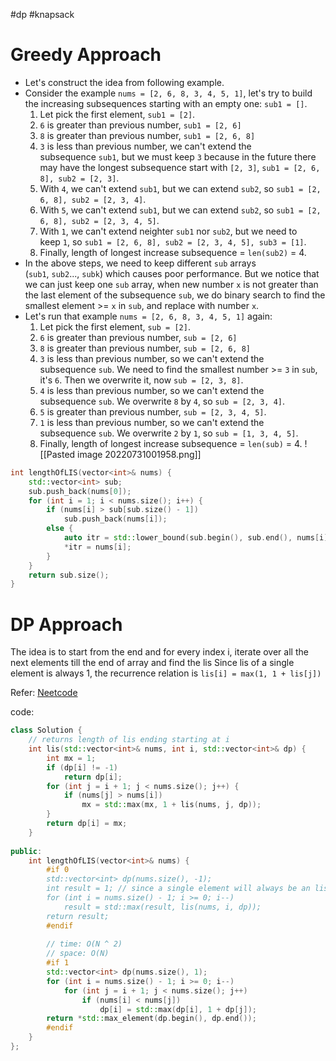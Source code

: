 #dp #knapsack

# Greedy Approach
-   Let's construct the idea from following example.
-   Consider the example `nums = [2, 6, 8, 3, 4, 5, 1]`, let's try to build the increasing subsequences starting with an empty one: `sub1 = []`.
    1.  Let pick the first element, `sub1 = [2]`.
    2.  `6` is greater than previous number, `sub1 = [2, 6]`
    3.  `8` is greater than previous number, `sub1 = [2, 6, 8]`
    4.  `3` is less than previous number, we can't extend the subsequence `sub1`, but we must keep `3` because in the future there may have the longest subsequence start with `[2, 3]`, `sub1 = [2, 6, 8], sub2 = [2, 3]`.
    5.  With `4`, we can't extend `sub1`, but we can extend `sub2`, so `sub1 = [2, 6, 8], sub2 = [2, 3, 4]`.
    6.  With `5`, we can't extend `sub1`, but we can extend `sub2`, so `sub1 = [2, 6, 8], sub2 = [2, 3, 4, 5]`.
    7.  With `1`, we can't extend neighter `sub1` nor `sub2`, but we need to keep `1`, so `sub1 = [2, 6, 8], sub2 = [2, 3, 4, 5], sub3 = [1]`.
    8.  Finally, length of longest increase subsequence = `len(sub2)` = 4.
-   In the above steps, we need to keep different `sub` arrays (`sub1`, `sub2`..., `subk`) which causes poor performance. But we notice that we can just keep one `sub` array, when new number `x` is not greater than the last element of the subsequence `sub`, we do binary search to find the smallest element >= `x` in `sub`, and replace with number `x`.
-   Let's run that example `nums = [2, 6, 8, 3, 4, 5, 1]` again:
    1.  Let pick the first element, `sub = [2]`.
    2.  `6` is greater than previous number, `sub = [2, 6]`
    3.  `8` is greater than previous number, `sub = [2, 6, 8]`
    4.  `3` is less than previous number, so we can't extend the subsequence `sub`. We need to find the smallest number >= `3` in `sub`, it's `6`. Then we overwrite it, now `sub = [2, 3, 8]`.
    5.  `4` is less than previous number, so we can't extend the subsequence `sub`. We overwrite `8` by `4`, so `sub = [2, 3, 4]`.
    6.  `5` is greater than previous number, `sub = [2, 3, 4, 5]`.
    7.  `1` is less than previous number, so we can't extend the subsequence `sub`. We overwrite `2` by `1`, so `sub = [1, 3, 4, 5]`.
    8.  Finally, length of longest increase subsequence = `len(sub)` = 4.
![[Pasted image 20220731001958.png]]
```cpp
int lengthOfLIS(vector<int>& nums) {
	std::vector<int> sub;
	sub.push_back(nums[0]);
	for (int i = 1; i < nums.size(); i++) {
		if (nums[i] > sub[sub.size() - 1])
			sub.push_back(nums[i]);
		else {
			auto itr = std::lower_bound(sub.begin(), sub.end(), nums[i]);
			*itr = nums[i];
		}
	}
	return sub.size();
}
```

# DP Approach
The idea is to start from the end and for every index i, iterate over all the next elements till the end of array and find the lis
Since lis of a single element is always 1, the recurrence relation is 
`lis[i] = max(1, 1 + lis[j])`

Refer: [Neetcode](https://www.youtube.com/watch?v=cjWnW0hdF1Y)

code:
```cpp
class Solution {
    // returns length of lis ending starting at i
    int lis(std::vector<int>& nums, int i, std::vector<int>& dp) {
        int mx = 1;
        if (dp[i] != -1)
            return dp[i];
        for (int j = i + 1; j < nums.size(); j++) {
            if (nums[j] > nums[i])
                mx = std::max(mx, 1 + lis(nums, j, dp));
        }
        return dp[i] = mx;
    }
    
public:
    int lengthOfLIS(vector<int>& nums) {
        #if 0
        std::vector<int> dp(nums.size(), -1);
        int result = 1; // since a single element will always be an lis
        for (int i = nums.size() - 1; i >= 0; i--)
            result = std::max(result, lis(nums, i, dp));
        return result;
        #endif
        
        // time: O(N ^ 2)
        // space: O(N)
        #if 1
        std::vector<int> dp(nums.size(), 1);
        for (int i = nums.size() - 1; i >= 0; i--) 
            for (int j = i + 1; j < nums.size(); j++) 
                if (nums[i] < nums[j]) 
                    dp[i] = std::max(dp[i], 1 + dp[j]);
        return *std::max_element(dp.begin(), dp.end());
        #endif
    }
};
```


